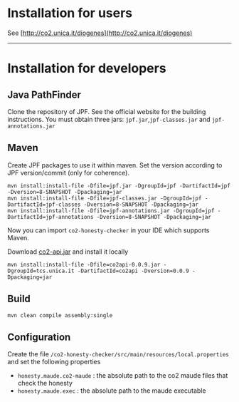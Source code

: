 # Installation for users #

See [http://co2.unica.it/diogenes](http://co2.unica.it/diogenes)

-----------------------------------------------------------------

# Installation for developers #

## Java PathFinder
Clone the repository of JPF. See the official website for the building instructions.
You must obtain three jars: `jpf.jar`,`jpf-classes.jar` and `jpf-annotations.jar`

## Maven

Create JPF packages to use it within maven. Set the version according to JPF version/commit (only for coherence).
```
mvn install:install-file -Dfile=jpf.jar -DgroupId=jpf -DartifactId=jpf -Dversion=8-SNAPSHOT -Dpackaging=jar
mvn install:install-file -Dfile=jpf-classes.jar -DgroupId=jpf -DartifactId=jpf-classes -Dversion=8-SNAPSHOT -Dpackaging=jar
mvn install:install-file -Dfile=jpf-annotations.jar -DgroupId=jpf -DartifactId=jpf-annotations -Dversion=8-SNAPSHOT -Dpackaging=jar
```
Now you can import `co2-honesty-checker` in your IDE which supports Maven.

Download [co2-api.jar](http://co2.unica.it/downloads/co2api/co2api-0.0.9.jar) and install it locally

```
mvn install:install-file -Dfile=co2api-0.0.9.jar -DgroupId=tcs.unica.it -DartifactId=co2api -Dversion=0.0.9 -Dpackaging=jar
```

## Build ##

```
mvn clean compile assembly:single
```


## Configuration ##
Create the file `/co2-honesty-checker/src/main/resources/local.properties` and set the following properties

* `honesty.maude.co2-maude` : the absolute path to the co2 maude files that check the honesty
* `honesty.maude.exec` : the absolute path to the maude executable
